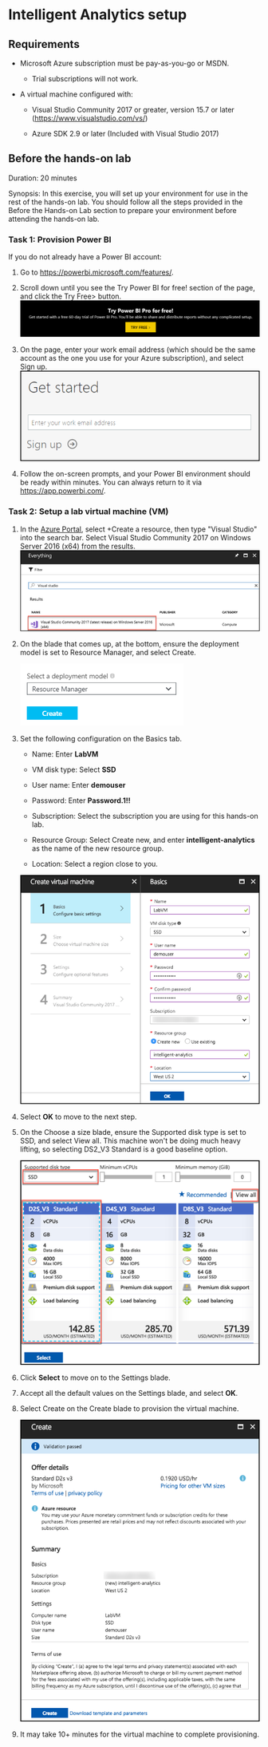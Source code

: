 # Intelligent Analytics setup

## Requirements

- Microsoft Azure subscription must be pay-as-you-go or MSDN.

  - Trial subscriptions will not work.

- A virtual machine configured with:

  - Visual Studio Community 2017 or greater, version 15.7 or later (<https://www.visualstudio.com/vs/>)

  - Azure SDK 2.9 or later (Included with Visual Studio 2017)

## Before the hands-on lab

Duration: 20 minutes

Synopsis: In this exercise, you will set up your environment for use in the rest of the hands-on lab. You should follow all the steps provided in the Before the Hands-on Lab section to prepare your environment before attending the hands-on lab.

### Task 1: Provision Power BI

If you do not already have a Power BI account:

1.  Go to <https://powerbi.microsoft.com/features/>.

2.  Scroll down until you see the Try Power BI for free! section of the page, and click the Try Free\> button. ![Screenshot of the Power BI Try for free section.](media/setup3.png 'Power BI Try for free section')

3.  On the page, enter your work email address (which should be the same account as the one you use for your Azure subscription), and select Sign up. ![The Get started page has a field for entering your work email address.](media/setup4.png 'Get started page')

4.  Follow the on-screen prompts, and your Power BI environment should be ready within minutes. You can always return to it via <https://app.powerbi.com/>.

### Task 2: Setup a lab virtual machine (VM)

1.  In the [Azure Portal](https://portal.azure.com/), select +Create a resource, then type "Visual Studio" into the search bar. Select Visual Studio Community 2017 on Windows Server 2016 (x64) from the results. ![In the Azure Portal Everything section, under Results, under Name, Visual Studio Community 2017 on Windows Server 2016 is circled.](media/setup5.png 'Azure Portal Everything section')

2.  On the blade that comes up, at the bottom, ensure the deployment model is set to Resource Manager, and select Create.

    ![At the Bottom of the blade, Resource Manager is selected as the deployment model.](media/setup6.png 'Bottom of the blade')

3.  Set the following configuration on the Basics tab.

    - Name: Enter **LabVM**

    - VM disk type: Select **SSD**

    - User name: Enter **demouser**

    - Password: Enter **Password.1!!**

    - Subscription: Select the subscription you are using for this hands-on lab.

    - Resource Group: Select Create new, and enter **intelligent-analytics** as the name of the new resource group.

    - Location: Select a region close to you.

    ![The Basics blade fields fields display the previously mentioned settings.](media/setup7.png 'Basics blade')

4.  Select **OK** to move to the next step.

5.  On the Choose a size blade, ensure the Supported disk type is set to SSD, and select View all. This machine won't be doing much heavy lifting, so selecting DS2_V3 Standard is a good baseline option.

    ![The Choose a size blade has the D2S_V3 Standard option circled. The circled fields are Supported disk type, which is set to SSD, and the View all button.](media/setup8.png 'Choose a size blade')

6.  Click **Select** to move on to the Settings blade.

7.  Accept all the default values on the Settings blade, and select **OK**.

8.  Select Create on the Create blade to provision the virtual machine.

    ![The Create blade shows that validation passed, and provides the offer details.](media/setup9.png 'Create blade')

9.  It may take 10+ minutes for the virtual machine to complete provisioning.
